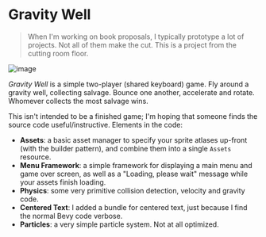 # Gravity Well

> When I'm working on book proposals, I typically prototype a lot of projects. Not all of them make the cut. This is a project from the cutting room floor.

![image](https://user-images.githubusercontent.com/14896751/167146456-39aba57d-4993-408a-983e-d44b9b694e76.png)

*Gravity Well* is a simple two-player (shared keyboard) game. Fly around a gravity well, collecting salvage. Bounce one another, accelerate and rotate. Whomever collects the most salvage wins.

This isn't intended to be a finished game; I'm hoping that someone finds the source code useful/instructive. Elements in the code:

* **Assets**: a basic asset manager to specify your sprite atlases up-front (with the builder pattern), and combine them into a single `Assets` resource.
* **Menu Framework**: a simple framework for displaying a main menu and game over screen, as well as a "Loading, please wait" message while your assets finish loading.
* **Physics**: some very primitive collision detection, velocity and gravity code.
* **Centered Text**: I added a bundle for centered text, just because I find the normal Bevy code verbose.
* **Particles**: a very simple particle system. Not at all optimized.
